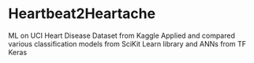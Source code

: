 # Heartbeat2Heartache
ML on UCI Heart Disease Dataset from Kaggle
Applied and compared various classification models from SciKit Learn library and ANNs from TF Keras
